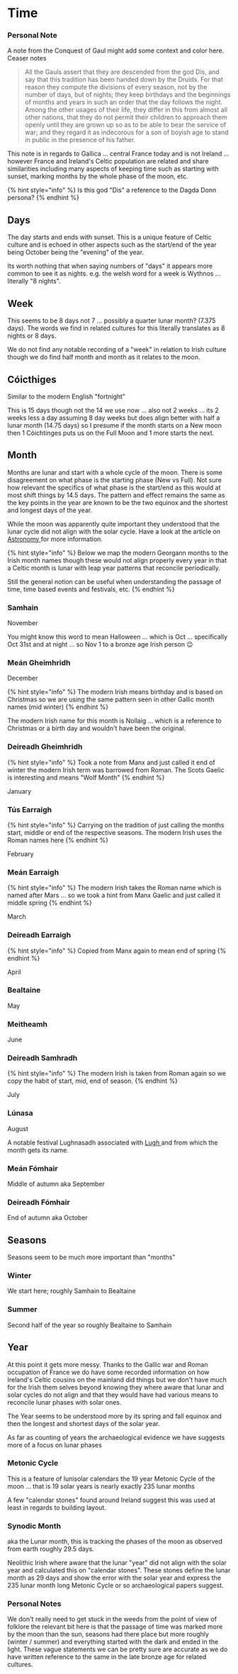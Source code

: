 # Time

### Personal Note

A note from the Conquest of Gaul might add some context and color here. Ceaser notes

> All the Gauls assert that they are descended from the god Dis, and say that this tradition has been handed down by the Druids. For that reason they compute the divisions of every season, not by the number of days, but of nights; they keep birthdays and the beginnings of months and years in such an order that the day follows the night. Among the other usages of their life, they differ in this from almost all other nations, that they do not permit their children to approach them openly until they are grown up so as to be able to bear the service of war; and they regard it as indecorous for a son of boyish age to stand in public in the presence of his father.

This note is in regards to Gallica ... central France today and is not Ireland ... however France and Ireland's Celtic population are related and share similarities including many aspects of keeping time such as starting with sunset, marking months by the whole phase of the moon, etc.

{% hint style="info" %}
Is this god "Dis" a reference to the Dagda Donn persona?
{% endhint %}

## Days

The day starts and ends with sunset. This is a unique feature of Celtic culture and is echoed in other aspects such as the start/end of the year being October being the "evening" of the year.

Its worth nothing that when saying numbers of "days" it appears more common to see it as nights. e.g. the welsh word for a week is Wythnos ... literally "8 nights".

## Week

This seems to be 8 days not 7 ... possibly a quarter lunar month? (7.375 days). The words we find in related cultures for this literally translates as 8 nights or 8 days.

We do not find any notable recording of a "week" in relation to Irish culture though we do find half month and month as it relates to the moon.

## Cóicthiges

Similar to the modern English "fortnight"

This is 15 days though not the 14 we use now ... also not 2 weeks ... its 2 weeks less a day assuming 8 day weeks but does align better with half a lunar month (14.75 days) so I presume if the month starts on a New moon then 1 Cóichtinges puts us on the Full Moon and 1 more starts the next.

## Month

Months are lunar and start with a whole cycle of the moon. There is some disagreement on what phase is the starting phase (New vs Full). Not sure how relevant the specifics of what phase is the start/end as this would at most shift things by 14.5 days. The pattern and effect remains the same as the key points in the year are known to be the two equinox and the shortest and longest days of the year.

While the moon was apparently quite important they understood that the lunar cycle did not align with the solar cycle. Have a look at the article on [Astronomy ](astronomy.md)for more information.

{% hint style="info" %}
Below we map the modern Georgann months to the Irish month names though these would not align properly every year in that a Celtic month is lunar with leap year patterns that reconcile periodically.

Still the general notion can be useful when understanding the passage of time, time based events and festivals, etc.
{% endhint %}

### Samhain

November

You might know this word to mean Halloween ... which is Oct ... specifically Oct 31st and at night ... so Nov 1 to a bronze age Irish person 😉

### Meán Gheimhridh

December

{% hint style="info" %}
The modern Irish means birthday and is based on Christmas so we are using the same pattern seen in other Gallic month names (mid winter)
{% endhint %}

The modern Irish name for this month is Nollaig ... which is a reference to Christmas or a birth day and wouldn't have been the original.

### Deireadh Gheimhridh

{% hint style="info" %}
Took a note from Manx and just called it end of winter the modern Irish term was barrowed from Roman. The Scots Gaelic is interesting and means "Wolf Month"
{% endhint %}

January

### Tús Earraigh

{% hint style="info" %}
Carrying on the tradition of just calling the months start, middle or end of the respective seasons. The modern Irish uses the Roman names here
{% endhint %}

February

### Meán Earraigh

{% hint style="info" %}
The modern Irish takes the Roman name which is named after Mars ... so we took a hint from Manx Gaelic and just called it middle spring
{% endhint %}

March

### Deireadh Earraigh

{% hint style="info" %}
Copied from Manx again to mean end of spring
{% endhint %}

April

### Bealtaine

May

### Meitheamh

June

### Deireadh Samhradh

{% hint style="info" %}
The modern Irish is taken from Roman again so we copy the habit of start, mid, end of season.
{% endhint %}

July

### Lúnasa

August

A notable festival Lughnasadh associated with [Lugh ](../../folklore/characters/deithe/lugh/)and from which the month gets its name.

### Meán Fómhair

Middle of autumn aka September

### Deireadh Fómhair

End of autumn aka October



## Seasons

Seasons seem to be much more important than "months"

### Winter

We start here; roughly Samhain to Bealtaine

### Summer

Second half of the year so roughly Bealtaine to Samhain

## Year

At this point it gets more messy. Thanks to the Gallic war and Roman occupation of France we do have some recorded information on how Ireland's Celtic cousins on the mainland did things but we don't have much for the Irish them selves beyond knowing they where aware that lunar and solar cycles do not align and that they would have had various means to reconcile lunar phases with solar ones.

The Year seems to be understood more by its spring and fall equinox and then the longest and shortest days of the solar year.

As far as counting of years the archaeological evidence we have suggests more of a focus on lunar phases

### Metonic Cycle

This is a feature of lunisolar calendars the 19 year Metonic Cycle of the moon ... that is 19 solar years is nearly exactly 235 lunar months

A few "calendar stones" found around Ireland suggest this was used at least in regards to building layout.

### Synodic Month

aka the Lunar month, this is tracking the phases of the moon as observed from earth roughly 29.5 days.

Neolithic Irish where aware that the lunar "year" did not align with the solar year and calculated this on "calendar stones". These stones define the lunar month as 29 days and show the error with the solar year and express the 235 lunar month long Metonic Cycle or so archaeological papers suggest.&#x20;

### Personal Notes

We don't really need to get stuck in the weeds from the point of view of folklore the relevant bit here is that the passage of time was marked more by the moon than the sun, seasons had there place but more roughly (winter / summer) and everything started with the dark and ended in the light. These vague statements we can be pretty sure are accurate as we do have written reference to the same in the late bronze age for related cultures.&#x20;
